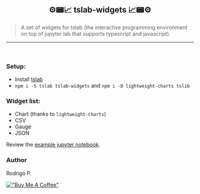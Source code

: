 <center>
<h2>⚙️📟📈 tslab-widgets 📈📟⚙️</h1>
</center>

<blockquote>
  A set of widgets for tslab (the interactive programming environment on top of jupyter lab that supports typescript and javascript).
</blockquote>
<hr />
<br>

### Setup:

- Install [tslab](https://github.com/yunabe/tslab)
- `npm i -S tslab tslab-widgets` and `npm i -D lightweight-charts tslib`

### Widget list:

- Chart (thanks to `lightweight-charts`)
- CSV
- Gauge
- JSON

Review the [example jupyter notebook](https://github.com/rodrigopivi/tslab-widgets/blob/main/exampmle.ipynb).

### Author

Rodrigo P.

[!["Buy Me A Coffee"](https://www.buymeacoffee.com/assets/img/custom_images/orange_img.png)](https://www.buymeacoffee.com/rodrigopivi)
